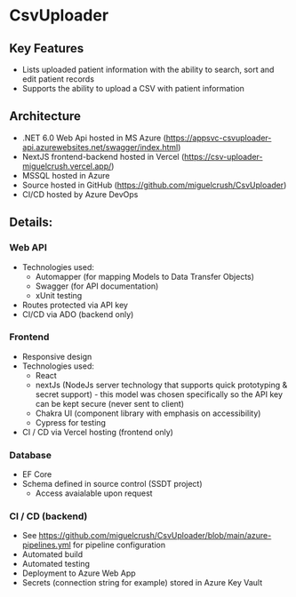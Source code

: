 # CsvUploader
## Key Features
- Lists uploaded patient information with the ability to search, sort and edit patient records
- Supports the ability to upload a CSV with patient information

## Architecture
- .NET 6.0 Web Api hosted in MS Azure (https://appsvc-csvuploader-api.azurewebsites.net/swagger/index.html)
- NextJS frontend-backend hosted in Vercel (https://csv-uploader-miguelcrush.vercel.app/)
- MSSQL hosted in Azure
- Source hosted in GitHub (https://github.com/miguelcrush/CsvUploader)
- CI/CD hosted by Azure DevOps

## Details:
### Web API
- Technologies used:
  - Automapper (for mapping Models to Data Transfer Objects)
  - Swagger (for API documentation)
  - xUnit testing
- Routes protected via API key
- CI/CD via ADO (backend only)

### Frontend
- Responsive design
- Technologies used:
  - React
  - nextJs (NodeJs server technology that supports quick prototyping & secret support) - this model was chosen specifically so the API key can be kept secure (never sent to client)
  - Chakra UI (component library with emphasis on accessibility)
  - Cypress for testing
- CI / CD via Vercel hosting (frontend only) 

### Database
- EF Core
- Schema defined in source control (SSDT project)
  - Access avaialable upon request

### CI / CD (backend)
- See https://github.com/miguelcrush/CsvUploader/blob/main/azure-pipelines.yml for pipeline configuration
- Automated build
- Automated testing
- Deployment to Azure Web App
- Secrets (connection string for example) stored in Azure Key Vault
